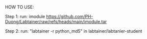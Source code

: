 HOW TO USE:

Step 1: run: imodule https://github.com/PH-Duong/Labtainer/raw/refs/heads/main/imodule.tar

Step 2: run: "labtainer -r python_md5" in labtainer/labtanier-student
